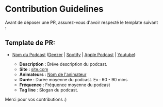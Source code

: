 # Contribution Guidelines

Avant de déposer une PR, assurez-vous d'avoir respecté le template suivant :

## Template de PR:

* [Nom du Podcast](https://www.site.com/) ([Deezer](https://www.deezer.com/podcast) | [Spotify](https://open.spotify.com/podcast) | [Apple Podcast](https://podcasts.apple.com/fr/podcast) | [Youtube](https://www.youtube.com/podcasts))

  * **Description** : Bréve description du podcast.
  * **Site** : [site.com](https://www.site.com)
  * **Animateurs** : [Nom de l'animateur](https://twitter.com/pseudo)
  * **Durée** : Durée moyenne du podcast. Ex : 60 - 90 mins
  * **Fréquence** : Fréquence moyenne du podcast
  * **Tag line** : Slogan du podcast.

Merci pour vos contributions :)